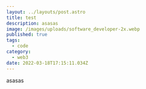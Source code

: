 ```yaml
---
layout: ../layouts/post.astro
title: test
description: asasas
image: /images/uploads/software_developer-2x.webp
published: true
tags:
  - code
category:
  - web3
date: 2022-03-18T17:15:11.034Z
---
```

asasas